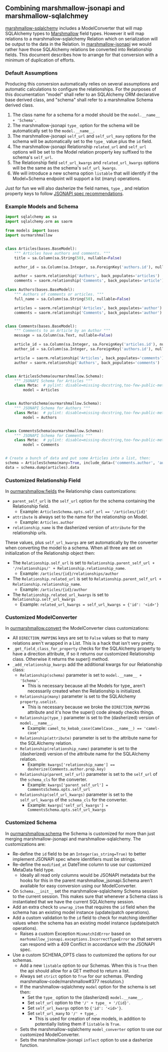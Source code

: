 ## Combining marshmallow-jsonapi and marshmallow-sqlalchmey

[marshmallow-sqlalchemy](https://github.com/marshmallow-code/marshmallow-sqlalchemy) includes a ModelConverter that will map SQLAlchemy types to [Marshmallow](https://github.com/marshmallow-code/marshmallow) field types. However it will map relations to a marshmallow-sqlalchemy Relation which on serialization will be output to the data in the Relation. In [marshmallow-jsonapi](https://github.com/marshmallow-code/marshmallow-jsonapi) we would rather have those SQLAlchemy relations be converted into Relationship fields. This document describes how to arrange for that conversion with a minimum of duplication of efforts.

### Default Assumptions

Producing this conversion automatically relies on several assumptions and automatic calculations to configure the relationships. For the purposes of this documentation "model" shall refer to an SQLAlchemy ORM declarative base derived class, and "schema" shall refer to a marshmallow Schema derived class.

1. The class name for a schema for a model should be the `model.__name__ + 'Schema'`.
2. The marshmallow-jsonapi `type_` option for the schema will be automatically set to the `model.__name__`.
3. The marshmallow-jsonapi `self_url` and `self_url_many` options for the schema will be automatically set to the `type_` value plus the `id` field.
4. The marshmallow-jsonapi Relationship `related_url` and `self_url` options will be set to the Model relation property key suffixed to the schema's `self_url`.
5. The Relationship field `self_url_kwargs` and `related_url_kwargs` options will be the same as the schema's `self_url_kwargs`.
6. We will introduce a new schema option `listable` that will identify if the Model+Schema endpoint will support a list (many) operations.

Just for fun we will also dasherize the field names, `type_`, and relation property keys to follow [JSONAPI spec recommendations](http://jsonapi.org/recommendations/#naming).

### Example Models and Schema

```python
import sqlalchemy as sa
import sqlalchemy.orm as saorm

from models import bases
import ourmarshmallow


class Articles(bases.BaseModel):
    """ Articles have authors and comments. """
    title = sa.Column(sa.String(50), nullable=False)

    author_id = sa.Column(sa.Integer, sa.ForeignKey('authors.id'), nullable=False)

    author = saorm.relationship('Authors', back_populates='articles')
    comments = saorm.relationship('Comments', back_populates='article')

class Authors(bases.BaseModel):
    """ Authors of comments or articles. """
    full_name = sa.Column(sa.String(50), nullable=False)

    articles = saorm.relationship('Articles', back_populates='author')
    comments = saorm.relationship('Comments', back_populates='author')


class Comments(bases.BaseModel):
    """ Comments to an Article by an Author """
    message = sa.Column(sa.Text, nullable=False)

    article_id = sa.Column(sa.Integer, sa.ForeignKey('articles.id'), nullable=False)
    author_id = sa.Column(sa.Integer, sa.ForeignKey('authors.id'), nullable=False)

    article = saorm.relationship('Articles', back_populates='comments')
    author = saorm.relationship('Authors', back_populates='comments')


class ArticlesSchema(ourmarshmallow.Schema):
    """ JSONAPI Schema for Articles """
    class Meta:  # pylint: disable=missing-docstring,too-few-public-methods
        model = Articles


class AuthorsSchema(ourmarshmallow.Schema):
    """ JSONAPI Schema for Authors """
    class Meta:  # pylint: disable=missing-docstring,too-few-public-methods
        model = Authors


class CommentsSchema(ourmarshmallow.Schema):
    """ JSONAPI Schema for Comments """
    class Meta:  # pylint: disable=missing-docstring,too-few-public-methods
        model = Comments


# Create a bunch of data and put some Articles into a list, then:
schema = ArticlesSchema(many=True, include_data=('comments.author', 'author.comments'))
data = schema.dump(articles).data
```

### Customized Relationship Field

In [ourmarshmallow.fields](fields.py) the Relationship class customizations:

* `parent_self_url` is the `self_url` option for the schema containing the Relationship field.
  * Example: `ArticlesSchema.opts.self_url == '/articles/{id}'`
* `attribute` is always set to the name for the relationship on Model.
  * Example: `Articles.author`
* `relationship_name` is the dasherized version of `attribute` for the relationship urls.

These values, plus `self_url_kwargs` are set automatically by the converter when converting the model to a schema. When all three are set on initialization of the Relationship object then:

* The `Relationship.self_url` is set to `Relationship.parent_self_url + '/relationships/' + Relationship.relationship_name`.
  * Example: `/articles/{id}/relationships/author`
* The `Relationship.related_url` is set to `Relationship.parent_self_url + Relationship.relationship_name`.
  * Example: `/articles/{id}/author`
* The `Relationship.related_url_kwargs` is set to `Relationship.self_url_kwargs`
  * Example: `related_url_kwargs = self_url_kwargs = {'id': '<id>'}`

### Customized ModelConverter

In [ourmarshmallow.convert](convert.py) the ModelConverter class customizations:

* All `DIRECTION_MAPPING` keys are set to `False` values so that to many relations aren't wrapped in a List. This is a hack that isn't very pretty.
* `_get_field_class_for_property` checks for the SQLAlchemy property to have a direction attribute, if so it returns our customized Relationship class. Otherwise it returns the super() method.
* `_add_relationship_kwargs` add the additional kwargs for our Relationship class:
  * `Relationship(schema)` parameter is set to `model.__name__ + 'Schema'`.
    * This is necessary because all the Models for type_ aren't necessarily created when the Relationship is initialized.
  * `Relationship(many)` parameter is set to the SQLAlchemy `property.uselist`.
    * This is necessary because we broke the `DIRECTION_MAPPING` attribute and it's how the super() code already checks things.
  * `Relationship(type_)` parameter is set to the (dasherized) version of `model.__name__`.
    * Example: `camel_to_kebab_case(CamelCase.__name__) == 'camel-case'`
  * `Relationship(attribute)` parameter is set to the attribute name for the SQLAlchemy relation.
  * `Relationship(relationship_name)` parameter is set to the (dasherized) version of the attribute name for the SQLAlchemy relation.
    * Example: `kwargs['relationship_name'] == dasherize(Comments.author.prop.key)`
  * `Relationship(parent_self_url)` parameter is set to the `self_url` of the `schema_cls` for the converter.
    * Example: `kwargs['parent_self_url'] = CommentsSchema.opts.self_url`
  * `Relationship(self_url_kwargs)` parameter is set to the `self_url_kwargs` of the `schema_cls` for the converter.
    * Example: `kwargs['self_url_kwargs'] = CommentsSchema.opts.self_url_kwargs`

### Customized Schema

In [ourmarshmallow.schema](schema.py) the Schema is customized for more than just merging marshmallow-jsonapi and marshmallow-sqlalchemy. The customizations are:

* Re-define the `id` field to be an `Integer(as_string=True)` to better implement JSONAPI spec where identifiers must be strings.
* Re-define the `modified_at` DateTime column to use our customized MetaData field type.
  * Ideally all read only columns would be JSONAPI metadata but the hooks for this in the parent marshmallow_jsonapi.Schema aren't available for easy conversion using our ModelConverter.
* On `Schema.__init__` set the marshmallow-sqlalchemy Schema session to the current session. This makes sure that whenever a Schema class is instantiated that we have the current SQLAlchemy session.
* Add an extra check to `unwrap_item` that requires the `id` field when the schema has an existing model instance (update/patch operations).
* Add a custom validation to the `id` field to check for matching identifier values when the schema has an existing model instance (update/patch operations).
  * Raises a custom Exception `MismatchIdError` based on `marhsmallow_jsonapi.exceptions.IncorrectTypeError` so that servers can respond with a 409 Conflict in accordance with the JSONAPI spec.
* Use a custom SCHEMA_OPTS class to customized the options for our schemas.
  * Add a new `listable` option to our Schemas. When this is `True` then the api should allow for a GET method to return a list.
  * Always set `strict` option to `True` for our schemas. (Pending marshmallow-code/marshmallow#377 resolution.)
  * If the marshmallow-sqlalchmey `model` option for the schema is set then:
    * Set the `type_` option to the (dasherized) `model.__name__`.
    * Set `self_url` option to the `'/' + type_ + '/{id}'`.
    * Set `self_url_kwargs` option to `{'id': '<id>'}`.
    * Set `self_url_many` to `'/' + type_`.
      * This is used for creation of new models, in addition to potentially listing them if `listable` is `True`.
  * Sets the marshmallow-sqlalchemy `model_converter` option to use our customized ModelConverter.
  * Sets the marshmallow-jsonapi `inflect` option to use a dasherize function.
